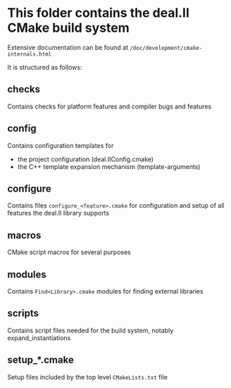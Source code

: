 This folder contains the deal.II CMake build system
===================================================

Extensive documentation can be found at
`/doc/development/cmake-internals.html`

It is structured as follows:

checks
------

Contains checks for platform features and compiler bugs and features

config
------

Contains configuration templates for

  * the project configuration (deal.IIConfig.cmake)
  * the C++ template expansion mechanism (template-arguments)

configure
---------

Contains files `configure_<feature>.cmake` for configuration and setup of
all features the deal.II library supports

macros
------

CMake script macros for several purposes

modules
-------

Contains `Find<Library>.cmake` modules for finding external libraries

scripts
-------

Contains script files needed for the build system, notably expand_instantiations

setup_*.cmake
-------------

Setup files included by the top level `CMakeLists.txt` file
